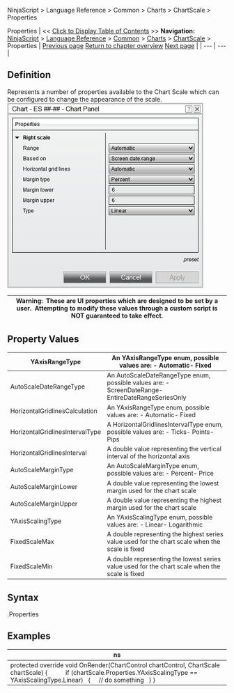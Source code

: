 ﻿
NinjaScript > Language Reference > Common > Charts > ChartScale > Properties

Properties
| << [Click to Display Table of Contents](chartscale_properties.md) >> **Navigation:**     [NinjaScript](ninjascript-1.md) > [Language Reference](language_reference_wip-1.md) > [Common](common-1.md) > [Charts](chart-1.md) > [ChartScale](chartscale-1.md) > Properties | [Previous page](panelindex-1.md) [Return to chapter overview](chartscale-1.md) [Next page](chartscale_scalejustification-1.md) |
| --- | --- |
## Definition
Represents a number of properties available to the Chart Scale which can be configured to change the appearance of the scale.
 
![ChartPanel_Properites](chartpanel_properites.png)

| Warning:  These are UI properties which are designed to be set by a user.  Attempting to modify these values through a custom script is NOT guaranteed to take effect. |
| --- |

## 
## 
## Property Values
| YAxisRangeType | An YAxisRangeType enum, possible values are: - Automatic- Fixed |
| --- | --- |
| AutoScaleDateRangeType | An AutoScaleDateRangeType enum, possible values are: - ScreenDateRange- EntireDateRangeSeriesOnly |
| HorizontalGridlinesCalculation | An YAxisRangeType enum, possible values are: - Automatic- Fixed |
| HorizontalGridlinesIntervalType | A HorizontalGridlinesIntervalType enum, possible values are: - Ticks- Points- Pips |
| HorizontalGridlinesInterval | A double value representing the vertical interval of the horizontal axis |
| AutoScaleMarginType | An AutoScaleMarginType enum, possible values are: - Percent- Price |
| AutoScaleMarginLower | A double value representing the lowest margin used for the chart scale |
| AutoScaleMarginUpper | A double value representing the highest margin used for the chart scale |
| YAxisScalingType | An YAxisScalingType enum, possible values are: - Linear- Logarithmic |
| FixedScaleMax | A double representing the highest series value used for the chart scale when the scale is fixed |
| FixedScaleMin | A double representing the lowest series value used for the chart scale when the scale is fixed |

## 
## Syntax
<chartScale>.Properties
 
## Examples
| ns |
| --- |
| protected override void OnRender(ChartControl chartControl, ChartScale chartScale) {             if (chartScale.Properties.YAxisScalingType == YAxisScalingType.Linear)    {      // do something    } } |
